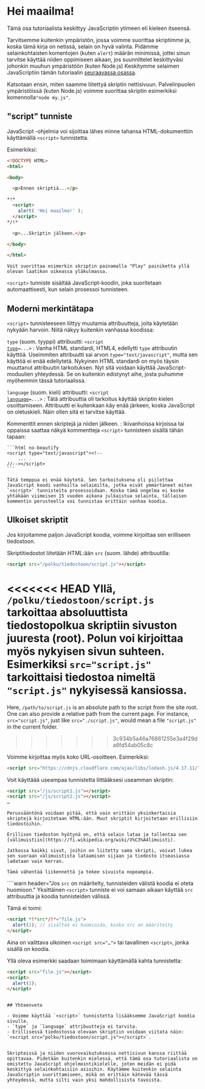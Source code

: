 # Hei maailma!

Tämä osa tutoriaalista keskittyy JavaScriptin ytimeen eli kieleen itseensä.

Tarvitsemme kuitenkin ympäristön, jossa voimme suorittaa skriptimme ja, koska tämä kirja on netissä, selain on hyvä valinta. Pidämme selainkohtaisten komentojen (kuten `alert`) määrän minimissä, jottei sinun tarvitse käyttää niiden oppimiseen aikaan, jos suunnittelet keskittyväsi johonkin muuhun ympäristöön (kuten Node.js) Keskitymme selaimen JavaScriptiin tämän tutoriaalin [seuraavassa osassa](/ui).

Katsotaan ensin, miten saamme liitettyä skriptin nettisivuun. Palvelinpuolen ympäristöissä (kuten Node.js) voimme suorittaa skriptin esimerkiksi komennolla`"node my.js"`.


## "script" tunniste

JavaScript -ohjelmia voi sijoittaa lähes minne tahansa HTML-dokumenttiin käyttämällä `<script>` tunnistetta.

Esimerkiksi:

```html run height=100
<!DOCTYPE HTML>
<html>

<body>

  <p>Ennen skriptiä...</p>

*!*
  <script>
    alert( 'Hei maailma!' );
  </script>
*/!*

  <p>...Skriptin jälkeen.</p>

</body>

</html>
```

```online
Voit suorittaa esimerkin skriptin painamalla "Play" painiketta yllä olevan laatikon oikeassa yläkulmassa.
```

`<script>` tunniste sisältää JavaScript-koodin, joka suoritetaan automaattisesti, kun selain prosessoi tunnisteen.


## Moderni merkintätapa

`<script>` tunnisteeseen liittyy muutamia attribuutteja, joita käytetään nykyään harvoin. Niitä näkyy kuitenkin vanhassa koodissa:

`type` (suom. tyyppi) attribuutti: <code>&lt;script <u>type</u>=...&gt;</code>
: Vanha HTML standardi, HTML4, edellytti `type` attribuutin käyttöä. Useimmiten attribuutti sai arvon `type="text/javascript"`, mutta sen käyttöä ei enää edellytetä. Nykyinen HTML standardi on myös täysin muuttanut attribuutin tarkoituksen. Nyt sitä voidaan käyttää JavaScript-moduulien yhteydessä. Se on kuitenkin edistynyt aihe, josta puhumme myöhemmin tässä tutoriaalissa.

`language` (suom. kieli) attribuutti: <code>&lt;script <u>language</u>=...&gt;</code>
: Tätä attribuuttia oli tarkoitus käyttää skriptin kielen osoittamiseen. Attribuutti ei kuitenkaan käy enää järkeen, koska JavaScript on oletuskieli. Näin ollen sitä ei tarvitse käyttää.

Kommenttit ennen skriptejä ja niiden jälkeen.
: Ikivanhoissa kirjoissa tai oppaissa saattaa näkyä kommentteja `<script>` tunnisteen sisällä tähän tapaan:

    ```html no-beautify
    <script type="text/javascript"><!--
        ...
    //--></script>
    ```

    Tätä temppua ei enää käytetä. Sen tarkoituksena oli piilottaa JavaScript koodi vanhoilta selaimilta, jotka eivät ymmärtäneet miten `<script>` tunnisteita prosessoidaan. Koska tämä ongelma ei koske yhtäkään viimeisen 15 vuoden aikana julkaistua selainta, tällaisen kommentin perusteella voi tunnistaa erittäin vanhaa koodia.


## Ulkoiset skriptit

Jos kirjoitamme paljon JavaScript koodia, voimme kirjoittaa sen erilliseen tiedostoon.

Skriptitiedostot liitetään HTML:ään `src` (suom. lähde) attribuutilla:

```html
<script src="/polku/tiedostoon/script.js"></script>
```

<<<<<<< HEAD
Yllä, `/polku/tiedostoon/script.js` tarkoittaa absoluuttista tiedostopolkua skriptiin sivuston juuresta (root). Polun voi kirjoittaa myös nykyisen sivun suhteen. Esimerkiksi `src="script.js"` tarkoittaisi tiedostoa nimeltä `"script.js"` nykyisessä kansiossa.
=======
Here, `/path/to/script.js` is an absolute path to the script from the site root. One can also provide a relative path from the current page. For instance, `src="script.js"`, just like `src="./script.js"`, would mean a file `"script.js"` in the current folder.
>>>>>>> 3c934b5a46a76861255e3a4f29da6fd54ab05c8c

Voimme kirjoittaa myös koko URL-osoitteen. Esimerkiksi:

```html
<script src="https://cdnjs.cloudflare.com/ajax/libs/lodash.js/4.17.11/lodash.js"></script>
```

Voit käyttäää useampaa tunnistetta liittääksesi useamman skriptin:

```html
<script src="/js/script1.js"></script>
<script src="/js/script2.js"></script>
…
```

```smart
Perussääntönä voidaan pitää, että vain erittäin yksinkertaisia skriptejä kirjoitetaan HTML:ään. Muut skriptit kirjoitetaan erillisiin tiedostoihin.

Erillisen tiedoston hyötynä on, että selain lataa ja tallentaa sen [välimuistiin](https://fi.wikipedia.org/wiki/V%C3%A4limuisti).

Jatkossa kaikki sivut, joihin on liitetty sama skripti, voivat lukea sen suoraan välimuistista lataamisen sijaan ja tiedosto itseasiassa ladataan vain kerran.

Tämä vähentää liikennettä ja tekee sivuista nopeampia.
```

````warn header="Jos `src` on määritelty, tunnisteiden välistä koodia ei oteta huomioon."
Yksittäinen `<script>` tunniste ei voi samaan aikaan käyttää `src` attribuuttia ja koodia tunnisteiden välissä.

Tämä ei toimi:

```html
<script *!*src*/!*="file.js">
  alert(1); // sisältöä ei huomioida, koska src on määritelty
</script>
```

Aina on valittava ulkoinen `<script src="…">` tai tavallinen `<script>`, jonka sisällä on koodia.

Yllä oleva esimerkki saadaan toimimaan käyttämällä kahta tunnistetta:

```html
<script src="file.js"></script>
<script>
  alert(1);
</script>
```
````

## Yhteenveto

- Voimme käyttää `<script>` tunnistetta lisääksemme JavaScript koodia sivulle.
- `type` ja `language` attribuutteja ei tarvita.
- Erillisessä tiedostossa olevaan skriptiin voidaan viitata näin: `<script src="polku/tiedostoon/script.js"></script>`.


Skripteissä ja niiden vuorovaikutuksessa nettisivun kanssa riittää opittavaa. Pidetään kuitenkin mielessä, että tämä osa tutoriaalista on omistettu JavaScript ohjelmointikielelle, joten meidän ei pidä keskittyä selainkohtaisiin asioihin. Käytämme kuitenkin selainta JavaScriptin suorittamiseen, mikä on erittäin kätevää tässä yhteydessä, mutta silti vain yksi mahdollisista tavoista.
